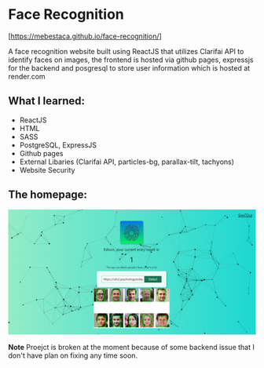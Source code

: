 # Face Recognition
[https://mebestaca.github.io/face-recognition/]

A face recognition website built using ReactJS that utilizes Clarifai API to identify faces on images, the frontend is hosted via github pages, expressjs for the backend and posgresql to store user information which is hosted at render.com

## What I learned:
  -  ReactJS
  -  HTML
  -  SASS
  -  PostgreSQL, ExpressJS
  -  Github pages
  -  External Libaries (Clarifai API, particles-bg, parallax-tilt, tachyons)
  -  Website Security

## The homepage:
![alt text](https://github.com/mebestaca/assets-repo/blob/main/face-recognition/face-recognition.png?raw=true)

**Note** Proejct is broken at the moment because of some backend issue that I don't have plan on fixing any time soon.
